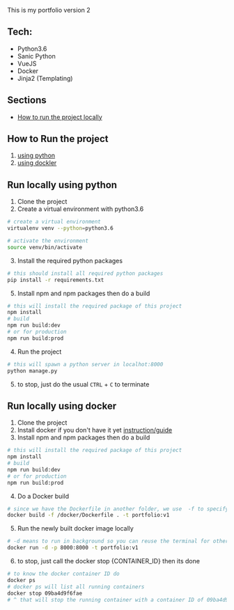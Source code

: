 This is my portfolio version 2

## Tech:
- Python3.6
- Sanic Python
- VueJS
- Docker
- Jinja2 (Templating)

## Sections
- [How to run the project locally](#how-to-run-the-project)

## How to Run the project
1. [using python](#run-locally-using-python)
2. [using dockler](#run-locally-using-docker)

## Run locally using python
1. Clone the project
2. Create a virtual environment with python3.6
```sh
# create a virtual environment
virtualenv venv --python=python3.6

# activate the environment
source venv/bin/activate
```
3. Install the required python packages
```sh
# this should install all required python packages
pip install -r requirements.txt
```

5. Install npm and npm packages then do a build
```sh
# this will install the required package of this project
npm install
# build
npm run build:dev
# or for production
npm run build:prod
```
4. Run the project
```sh
# this will spawn a python server in localhot:8000
python manage.py
```
5. to stop, just do the usual `CTRL` + `C` to terminate

## Run locally using docker
1. Clone the project
2. Install docker if you don't have it yet [instruction/guide](https://docs.docker.com/get-started/#prepare-your-docker-environment)
3. Install npm and npm packages then do a build
```sh
# this will install the required package of this project
npm install
# build
npm run build:dev
# or for production
npm run build:prod
```
4. Do a Docker build
```sh
# since we have the Dockerfile in another folder, we use  -f to specify its location but still build from the root directory
docker build -f /docker/Dockerfile . -t portfolio:v1
```
5. Run the newly built docker image locally
```sh
# -d means to run in background so you can reuse the terminal for other stuff
docker run -d -p 8000:8000 -t portfolio:v1
```
6. to stop, just call the docker stop {CONTAINER_ID} then its done
```sh
# to know the docker container ID do
docker ps
# docker ps will list all running containers
docker stop 09ba4d9f6fae
# ^ that will stop the running container with a container ID of 09ba4d9f6fae
```
